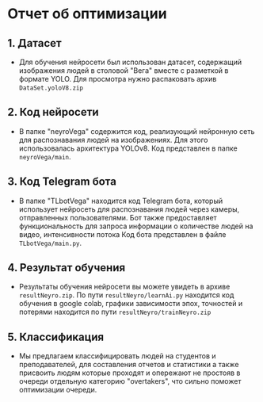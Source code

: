 # Отчет об оптимизации 

## 1. Датасет
- Для обучения нейросети был использован датасет, содержащий изображения людей в столовой "Вега" вместе с разметкой в формате YOLO. Для просмотра нужно распаковать архив `DataSet.yoloV8.zip`

## 2. Код нейросети
- В папке "neyroVega" содержится код, реализующий нейронную сеть для распознавания людей на изображениях. Для этого использовалась архитектура YOLOv8. Код представлен в папке `neyroVega/main`.

## 3. Код Telegram бота
- В папке "TLbotVega" находится код Telegram бота, который использует нейросеть для распознавания людей через камеры, отправленных пользователями. Бот также предоставляет функциональность для запроса информации о количестве людей на видео, интенсивности потока Код бота представлен в файле `TLbotVega/main.py`.
## 4. Результат обучения
- Результаты обучения нейросети вы можете увидеть в архиве `resultNeyro.zip`.  По пути `resultNeyro/learnAi.py` находится код обучения в google colab, графики зависимости эпох, точностей и потерями находится по пути `resultNeyro/trainNeyro.zip`
## 5. Классификация
- Мы предлагаем классифицировать людей на студентов и преподавателей, для составления отчетов и статистики а также присвоить людям которые проходят и опережают не простояв в очереди отдельную категорию "overtakers", что сильно поможет оптимизации очереди. 

